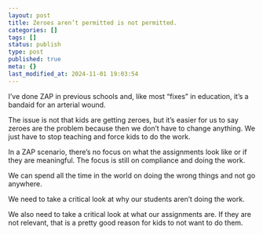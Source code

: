 ```yaml
---
layout: post
title: Zeroes aren’t permitted is not permitted.
categories: []
tags: []
status: publish
type: post
published: true
meta: {}
last_modified_at: 2024-11-01 19:03:54
---
```


I’ve done ZAP in previous schools and, like most “fixes” in education, it’s a bandaid for an arterial wound.

The issue is not that kids are getting zeroes, but it’s easier for us to say zeroes are the problem because then we don’t have to change anything. We just have to stop teaching and force kids to do the work.

In a ZAP scenario, there’s no focus on what the assignments look like or if they are meaningful. The focus is still on compliance and doing the work.

We can spend all the time in the world on doing the wrong things and not go anywhere.

We need to take a critical look at why our students aren’t doing the work.

We also need to take a critical look at what our assignments are. If they are not relevant, that is a pretty good reason for kids to not want to do them.

